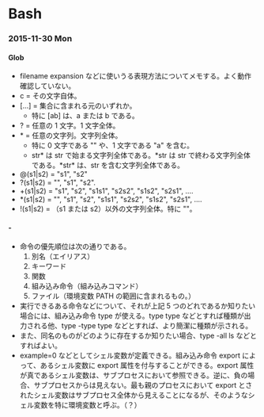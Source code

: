 # Bash

### 2015-11-30 Mon

#### Glob

- filename expansion などに使いうる表現方法についてメモする。よく動作確認していない。
- c = その文字自体。
- [...] = 集合に含まれる元のいずれか。
    - 特に [ab] は、a または b である。
- ? = 任意の 1 文字。1 文字全体。
- \* = 任意の文字列。文字列全体。
    - 特に 0 文字である "" や、1 文字である "a" を含む。
    - str\* は str で始まる文字列全体である。\*str は str で終わる文字列全体である。\*str\* は、str を含む文字列全体である。
- @(s1|s2) = "s1", "s2"
- ?(s1|s2) = "", "s1", "s2".
- +(s1|s2) = "s1", "s2", "s1s1", "s2s2", "s1s2", "s2s1", ....
- \*(s1|s2) = "", "s1", "s2", "s1s1", "s2s2", "s1s2", "s2s1", ....
- !(s1|s2) = （s1 または s2）以外の文字列全体。特に ""。

#### -

- 命令の優先順位は次の通りである。
    1. 別名（エイリアス）
    2. キーワード
    3. 関数
    4. 組み込み命令（組み込みコマンド）
    5. ファイル（環境変数 PATH の範囲に含まれるもの。）
- 実行できるある命令などについて、それが上記 5 つのどれであるか知りたい場合には、組み込み命令 type が使える。type type などとすれば種類が出力される他、type -type type などとすれば、より簡潔に種類が示される。
- また、同名のものがどのように存在するか知りたい場合、type -all ls などとすればよい。
- example=0 などとしてシェル変数が定義できる。組み込み命令 export によって、あるシェル変数に export 属性を付与することができる。export 属性が真であるシェル変数は、サブプロセスにおいて参照できる。逆に、負の場合、サブプロセスからは見えない。最も親のプロセスにおいて export とされたシェル変数はサブプロセス全体から見えることになるが、そのようなシェル変数を特に環境変数と呼ぶ。（？）

